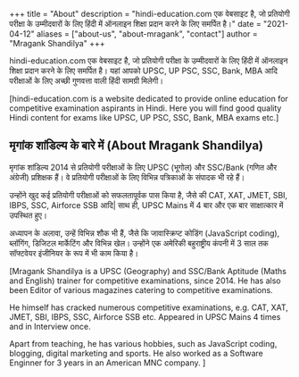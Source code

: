 +++
title = "About"
description = "hindi-education.com एक वेबसाइट है, जो प्रतियोगी परीक्षा के उम्मीदवारों के लिए हिंदी में ऑनलाइन शिक्षा प्रदान करने के लिए समर्पित है।"
date = "2021-04-12"
aliases = ["about-us", "about-mragank", "contact"]
author = "Mragank Shandilya"
+++

hindi-education.com एक वेबसाइट है, जो प्रतियोगी परीक्षा के उम्मीदवारों के लिए हिंदी में ऑनलाइन शिक्षा प्रदान करने के लिए समर्पित है। यहां आपको UPSC, UP PSC, SSC, Bank, MBA आदि परीक्षाओं के लिए अच्छी गुणवत्ता वाली हिंदी सामग्री मिलेगी।

[hindi-education.com is a website dedicated to provide online education for competitive examination aspirants in Hindi. Here you will find good quality Hindi content for exams like UPSC, UP PSC, SSC, Bank, MBA exams etc.]

## मृगांक शांडिल्य के बारे में (About Mragank Shandilya)

मृगांक शांडिल्य 2014 से प्रतियोगी परीक्षाओं के लिए UPSC (भूगोल) और SSC/Bank (गणित और अंग्रेजी) प्रशिक्षक हैं। वे प्रतियोगी परीक्षाओं के लिए विभिन्न पत्रिकाओं के संपादक भी रहे हैं।

उन्होंने खुद कई प्रतियोगी परीक्षाओं को सफलतापूर्वक पास किया है, जैसे की CAT, XAT, JMET, SBI, IBPS, SSC, Airforce SSB आदि| साथ ही, UPSC Mains में 4 बार और एक बार साक्षात्कार में उपस्थित हुए।

अध्यापन के अलावा, उन्हें विभिन्न शौक भी हैं, जैसे कि जावास्क्रिप्ट कोडिंग (JavaScript coding), ब्लॉगिंग, डिजिटल मार्केटिंग और विभिन्न खेल। उन्होंने एक अमेरिकी बहुराष्ट्रीय कंपनी में 3 साल तक सॉफ्टवेयर इंजीनियर के रूप में भी काम किया है।

[Mragank Shandilya is a UPSC (Geography) and SSC/Bank Aptitude (Maths and English) trainer for competitive examinations, since 2014. He has also been Editor of various magazines catering to competitive examinations. 

He himself has cracked numerous competitive examinations, e.g. CAT, XAT, JMET, SBI, IBPS, SSC, Airforce SSB etc. Appeared in UPSC Mains 4 times and in Interview once. 

Apart from teaching, he has various hobbies, such as JavaScript coding, blogging, digital marketing and sports. He also worked as a Software Enginner for 3 years in an American MNC company. ]

